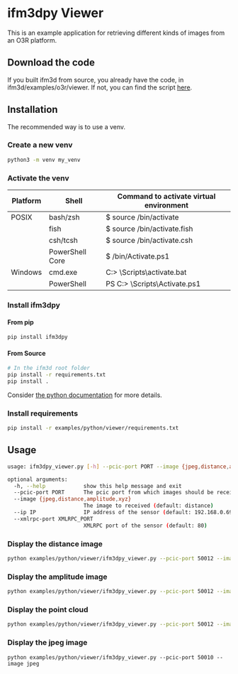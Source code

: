 # ifm3dpy Viewer

This is an example application for retrieving different kinds of images from an O3R platform.

## Download the code
If you built ifm3d from source, you already have the code, in ifm3d/examples/o3r/viewer. 
If not, you can find the script [here](https://github.com/ifm/ifm3d/tree/main/examples/o3r/viewer).
## Installation 

The recommended way is to use a venv. 

### Create a new venv

```sh
python3 -m venv my_venv
```

### Activate the venv

| Platform | Shell           | Command to activate virtual environment |
| -------- | --------------- | --------------------------------------- |
| POSIX    | bash/zsh        | $ source <venv>/bin/activate            |
|          | fish            | $ source <venv>/bin/activate.fish       |
|          | csh/tcsh        | $ source <venv>/bin/activate.csh        |
|          | PowerShell Core | $ <venv>/bin/Activate.ps1               |
| Windows  | cmd.exe         | C:\> <venv>\Scripts\activate.bat        |
|          | PowerShell      | PS C:\> <venv>\Scripts\Activate.ps1     |

### Install ifm3dpy
#### From pip
```sh
pip install ifm3dpy
```
#### From Source
```sh
# In the ifm3d root folder
pip install -r requirements.txt
pip install .
```
Consider [the python documentation](../../../doc/sphinx/content/python.md) for more details.

### Install requirements
```sh
pip install -r examples/python/viewer/requirements.txt
```

## Usage
```sh
usage: ifm3dpy_viewer.py [-h] --pcic-port PORT --image {jpeg,distance,amplitude,xyz} [--ip IP] [--xmlrpc-port XMLRPC_PORT]

optional arguments:
  -h, --help            show this help message and exit
  --pcic-port PORT      The pcic port from which images should be received
  --image {jpeg,distance,amplitude,xyz}
                        The image to received (default: distance)
  --ip IP               IP address of the sensor (default: 192.168.0.69)
  --xmlrpc-port XMLRPC_PORT
                        XMLRPC port of the sensor (default: 80)
```

### Display the distance image
```sh
python examples/python/viewer/ifm3dpy_viewer.py --pcic-port 50012 --image distance
```

### Display the amplitude image
```sh
python examples/python/viewer/ifm3dpy_viewer.py --pcic-port 50012 --image amplitude
```

### Display the point cloud
```sh
python examples/python/viewer/ifm3dpy_viewer.py --pcic-port 50012 --image xyz
```

### Display the jpeg image
```
python examples/python/viewer/ifm3dpy_viewer.py --pcic-port 50010 --image jpeg
```
